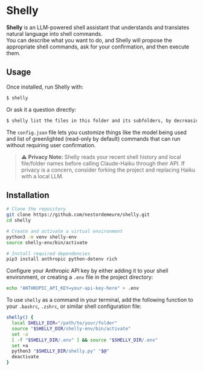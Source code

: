 # Shelly

**Shelly** is an LLM-powered shell assistant that understands and translates natural language into shell commands.  
You can describe what you want to do, and Shelly will propose the appropriate shell commands, ask for your confirmation, and then execute them.

## Usage

Once installed, run Shelly with:

```sh
$ shelly
```

Or ask it a question directly:

```sh
$ shelly list the files in this folder and its subfolders, by decreasing file size
```

The `config.json` file lets you customize things like the model being used and list of greenlighted (read-only by default) commands that can run without requiring user confirmation.

> ⚠️ **Privacy Note:** Shelly reads your recent shell history and local file/folder names before calling Claude-Haiku through their API. If privacy is a concern, consider forking the project and replacing Haiku with a local LLM.

## Installation

```sh
# Clone the repository
git clone https://github.com/nestordemeure/shelly.git
cd shelly

# Create and activate a virtual environment
python3 -m venv shelly-env
source shelly-env/bin/activate

# Install required dependencies
pip3 install anthropic python-dotenv rich
```

Configure your Anthropic API key by either adding it to your shell environment, 
or creating a `.env` file in the project directory:

```sh
echo "ANTHROPIC_API_KEY=your-api-key-here" > .env
```

To use `shelly` as a command in your terminal, add the following function to your `.bashrc`, `.zshrc`, or similar shell configuration file:

```sh
shelly() {
  local SHELLY_DIR="/path/to/your/folder"
  source "$SHELLY_DIR/shelly-env/bin/activate"
  set -a
  [ -f "$SHELLY_DIR/.env" ] && source "$SHELLY_DIR/.env"
  set +a
  python3 "$SHELLY_DIR/shelly.py" "$@"
  deactivate
}
```
